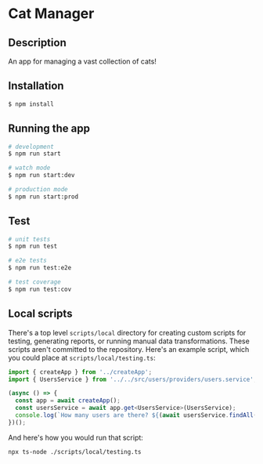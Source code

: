 # Cat Manager
## Description

An app for managing a vast collection of cats!

## Installation

```bash
$ npm install
```

## Running the app

```bash
# development
$ npm run start

# watch mode
$ npm run start:dev

# production mode
$ npm run start:prod
```

## Test

```bash
# unit tests
$ npm run test

# e2e tests
$ npm run test:e2e

# test coverage
$ npm run test:cov
```

## Local scripts

There's a top level `scripts/local` directory for creating custom scripts for testing, generating reports, or running manual data transformations.  These scripts aren't committed to the repository. Here's an example script, which you could place at `scripts/local/testing.ts`:

```typescript
import { createApp } from '../createApp';
import { UsersService } from '../../src/users/providers/users.service';

(async () => {
  const app = await createApp();
  const usersService = await app.get<UsersService>(UsersService);
  console.log(`How many users are there? ${(await usersService.findAll()).length}`);
})();
```

And here's how you would run that script:
```
npx ts-node ./scripts/local/testing.ts
```